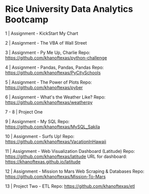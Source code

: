 
# Rice University Data Analytics Bootcamp

1 | Assignment - KickStart My Chart

2 | Assignment - The VBA of Wall Street

3 | Assignment - Py Me Up, Charlie                          Repo: https://github.com/khanoftexas/python-challenge

4 | Assignment - Pandas, Pandas, Pandas                     Repo: https://github.com/khanoftexas/PyCitySchools

5 | Assignment - The Power of Plots                         Repo: https://github.com/khanoftexas/pyber

6 | Assignment - What's the Weather Like?                   Repo: https://github.com/khanoftexas/weatherpy

7 - 8 | Project One


9 | Assignment - My SQL                                     Repo: https://github.com/khanoftexas/MySQL_Sakila

10 | Assignment - Surfs Up!                                 Repo: https://github.com/khanoftexas/VacationInHawaii

11 | Assignment - Web Visualization Dashboard (Latitude)    Repo: https://github.com/khanoftexas/latitude
                                                            URL for dashboard: https://khanoftexas.github.io/latitude

12 | Assignment - Mission to Mars Web Scraping & Databases  Repo: https://github.com/khanoftexas/Mission-To-Mars

13 | Project Two - ETL                                      Repo: https://github.com/khanoftexas/etl
